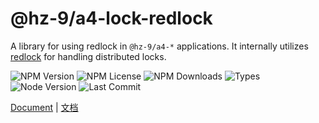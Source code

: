 # @hz-9/a4-lock-redlock

A library for using redlock in `@hz-9/a4-*` applications. It internally utilizes [redlock](https://www.npmjs.com/package/redlock) for handling distributed locks.

![NPM Version][npm-version-url] ![NPM License][npm-license-url] ![NPM Downloads][npm-downloads-url] ![Types][types-url]
<br /> ![Node Version][node-version-url] ![Last Commit][last-commit-url]

[npm-version-url]: https://badgen.net/npm/v/@hz-9/a4-lock-redlock
[npm-license-url]: https://badgen.net/npm/license/@hz-9/a4-lock-redlock
[npm-downloads-url]: https://badgen.net/npm/dt/@hz-9/a4-lock-redlock
[types-url]: https://badgen.net/npm/types/@hz-9/a4-lock-redlock
[node-version-url]: https://badgen.net/npm/node/@hz-9/a4-lock-redlock
[last-commit-url]: https://badgen.net/github/last-commit/hz-9/a4

[Document](https://hz-9.github.io/a4/guide/a4-lock-redlock/) | [文档](https://hz-9.github.io/a4/zh-CN/guide/a4-lock-redlock/)

